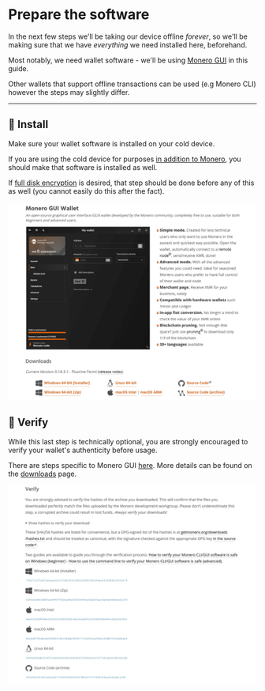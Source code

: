 # Prepare the software
In the next few steps we'll be taking our device offline _forever_, so we'll be making sure that we have _everything_ we need installed here, beforehand.

Most notably, we need wallet software - we'll be using [Monero GUI](https://www.getmonero.org/downloads) in this guide.

Other wallets that support offline transactions can be used (e.g Monero CLI) however the steps may slightly differ.

---

## 💾 Install

Make sure your wallet software is installed on your cold device.

If you are using the cold device for purposes [in addition to Monero](../before_we_start/before_we_start.md), you should make that software is installed as well.

If [full disk encryption](../optional/physical_security.md) is desired, that step should be done before any of this as well (you cannot easily do this after the fact).

![image](../img/prepare_the_software_1.jpg)

## 🔏 Verify

While this last step is technically optional, you are strongly encouraged to verify your wallet's authenticity before usage.

There are steps specific to Monero GUI [here](https://web.getmonero.org/resources/user-guides/verification-windows-beginner.html). More details can be found on the [downloads](https://getmonero.org/downloads) page.

![image](../img/prepare_the_software_2.jpg)
